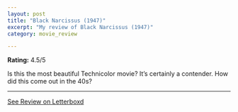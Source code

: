 ```yaml
---
layout: post
title: "Black Narcissus (1947)"
excerpt: "My review of Black Narcissus (1947)"
category: movie_review

---
```


**Rating:** 4.5/5

Is this the most beautiful Technicolor movie? It’s certainly a contender. How did this come out in the 40s?

<hr>

[See Review on Letterboxd](https://boxd.it/3u2iYr)
